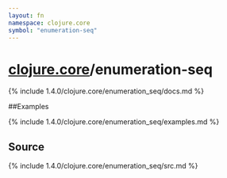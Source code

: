 ```yaml
---
layout: fn
namespace: clojure.core
symbol: "enumeration-seq"
---
```


# [clojure.core](../)/enumeration-seq

{% include 1.4.0/clojure.core/enumeration_seq/docs.md %}

##Examples

{% include 1.4.0/clojure.core/enumeration_seq/examples.md %}
## Source
{% include 1.4.0/clojure.core/enumeration_seq/src.md %}

